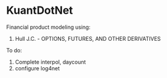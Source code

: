 # KuantDotNet

Financial product modeling using:

1. Hull J.C. - OPTIONS, FUTURES, AND OTHER DERIVATIVES

To do:

1. Complete interpol, daycount
2. configure log4net